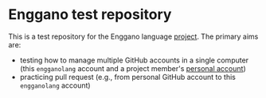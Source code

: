 # Enggano test repository

This is a test repository for the Enggano language 
[project](https://enggano.ling-phil.ox.ac.uk). The primary aims are:

- testing how to manage multiple GitHub accounts in a single computer 
(this `engganolang` account and a project member's [personal 
account](https://github.com/gederajeg))
- practicing pull request (e.g., from personal GitHub account to this 
`engganolang` account)


